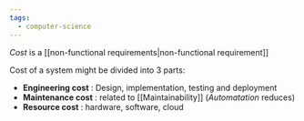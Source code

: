 ```yaml
---
tags:
  - computer-science
---
```

*Cost* is a [[non-functional requirements|non-functional requirement]]

Cost of a system might be divided into 3 parts:
- **Engineering cost** : Design, implementation, testing and deployment
- **Maintenance cost** : related to [[Maintainability]] (*Automatation* reduces)
- **Resource cost** : hardware, software, cloud
